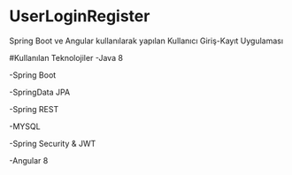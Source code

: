 # UserLoginRegister
Spring Boot ve Angular kullanılarak yapılan Kullanıcı Giriş-Kayıt Uygulaması

#Kullanılan Teknolojiler
-Java 8 <p>
-Spring Boot <p>
-SpringData JPA <p>
-Spring REST<p>
-MYSQL<p>
-Spring Security & JWT <p>
-Angular 8<p>
